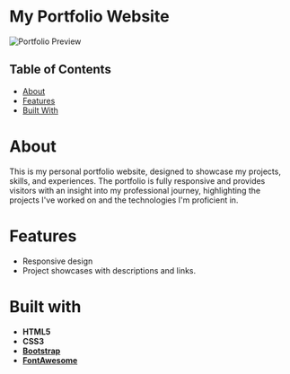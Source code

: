 # My Portfolio Website

![Portfolio Preview]()

## Table of Contents

- [About](#about)
- [Features](#features)
- [Built With](#built-with)

# About
This is my personal portfolio website, designed to showcase my projects, skills, and experiences. The portfolio is fully responsive and provides visitors with an insight into my professional journey, highlighting the projects I've worked on and the technologies I'm proficient in.

# Features 
- Responsive design
- Project showcases with descriptions and links.
  
# Built with 
- **HTML5**
- **CSS3**
- **[Bootstrap](https://getbootstrap.com/)**
- **[FontAwesome](https://fontawesome.com/)**
